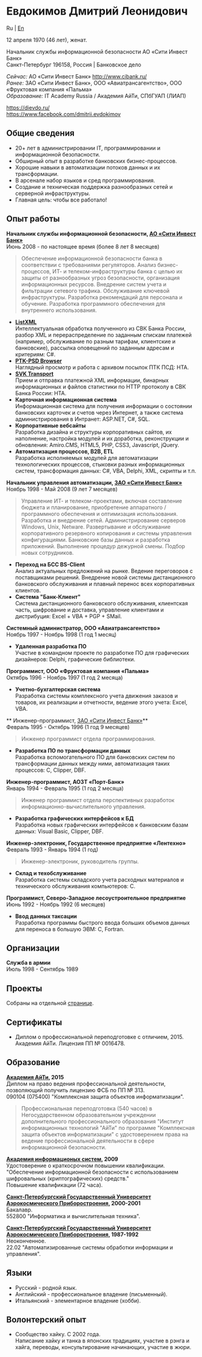 ﻿Евдокимов Дмитрий Леонидович
============================

Ru | [En](/en/resume "English language (по-английски)")

12 апреля 1970 (46 лет), женат.

Начальник службы информационной безопасности АО «Сити Инвест Банк»  
Санкт-Петербург 196158, Россия | Банковское дело

*Сейчас:* АО «Сити Инвест Банк» http://www.cibank.ru/  
*Ранее:* ЗАО «Сити Инвест Банк», ООО «Авиатрансагентство», 
ООО «Фруктовая компания «Пальма»  
*Образование:* IT Academy Russia / Академия АйТи, СПбГУАП (ЛИАП)

https://dievdo.ru/  
https://www.facebook.com/dmitrii.evdokimov

Общие сведения
--------------
* 20+ лет в администрировании IT, программировании и информационной 
безопасности.
* Обширный опыт в разработке банковских бизнес-процессов.
* Хорошие навыки в автоматизации потоков данных и их трансформации.
* В арсенале набор языков и сред программирования.
* Создание и техническая поддержка разнообразных сетей и серверной 
инфраструктуры.
* Главная цель: чтобы все работало!

Опыт работы
-----------

**Начальник службы информационной безопасности, 
[АО «Сити Инвест Банк»](http://www.cibank.ru/)**  
Июнь 2008 - по настоящее время (более 8 лет 8 месяцев)

> Обеспечение информационной безопасности банка в соответствии с требованиями 
регуляторов. Анализ бизнес-процессов, ИТ- и телеком-инфраструктуры банка с 
целью их защиты от разнообразных угроз безопасности, организация 
информационных ресурсов. Внедрение систем учета и фильтрации сетевого трафика. 
Обслуживание ключевой инфраструктуры. Разработка рекомендаций для персонала 
и обучение. Разработка программного обеспечения для внутреннего использования.

* **[ListXML](/ListXML)**  
Интеллектуальная обработка полученного из СВК Банка России, разбор XML и 
перераспределение по заданным спискам платежей (например, обслуживание по 
разным тарифам, клиентские и банковские), рассылка оповещений по заданным 
адресам и критериям: C#.
* **[PTK-PSD Browser](/PTK-PSD-Browser)**  
Наглядный просмотр и работа с архивом посылок ПТК ПСД: HTA.
* **[SVK Transport](/SVK-Transport)**  
Прием и отправка платежной XML информации, бинарных информационных и файлов 
статистики по HTTP протоколу в СВК Банка России: HTA.
* **Карточная информационная система**  
Информационная система для получения информации о состоянии банковских 
карточек и счетов через Интернет, а также система администрирования в 
Интранет: ASP.NET, C#, SQL.
* **Корпоративные вебсайты**  
Разработка дизайна и структуры корпоративных сайтов, их наполнение, 
настройка модулей и их доработка, реконструкции и обновления: 
Amiro.CMS, HTML5, PHP, CSS3, Javascript, jQuery.
* **Автоматизация процессов, B2B, ETL**  
Разработка исполняемых модулей для автоматизации технологических процессов, 
стыковки разных информационных систем, трансформация данных: 
C#, VBA, Delphi, XML, скрипты и т.п.

**Начальник управления автоматизации, 
[ЗАО «Сити Инвест Банк»](http://www.cibank.ru/)**  
Ноябрь 1998 - Май 2008 (9 лет 7 месяцев)

> Управление ИТ- и телеком-проектами, включая составление бюджета и 
планирование, приобретение аппаратного / программного обеспечения и 
оптимизация использования.
Разработка и внедрение сетей. Администрирование серверов Windows, Unix, 
Netware.
Развертывание и обслуживание корпоративного резервного копирования и
cистемы управления конфигурациями. Банковские базы данных и разработка 
приложений. Выполнение процедур дежурной смены. 
Подбор новых сотрудников.

* **Переход на БСС BS-Client**  
Анализ актуальных предложений на рынке. Ведение переговоров с поставщиками 
решений. Внедрение новой системы дистанционного банковского обслуживания и 
плавный перенос всех корпоративных клиентов.
* **Система "Банк-Клиент"**  
Система дистанционного банковского обслуживания, клиентская часть, шифрование 
и доставка, управление клиентами и дистрибуция: Excel + VBA + PGP + SMail.

**Системный администратор, ООО «Авиатрансагентство»**  
Ноябрь 1997 - Ноябрь 1998 (1 год 1 месяц)

* **Удаленная разработка ПО**  
Участие в командном проекте по разработке ПО для графических дизайнеров: 
Delphi, графические библиотеки.

**Программист, ООО «Фруктовая компания «Пальма»**  
Октябрь 1996 - Ноябрь 1997 (1 год 2 месяца)
 
* **Учетно-бухгалтерская система**  
Разработка системы комплексного учета движения заказов и товаров, их 
реализации и отчетности, ведение этого учета: Excel, VBA.
 
** Инженер-программист, [ЗАО «Сити Инвест Банк»](http://www.cibank.ru/)**  
Февраль 1995 - Октябрь 1996 (1 год 9 месяцев)

> Инженер программист отдела программирования.

* **Разработка ПО по трансформации данных**  
Разработка вспомогательного ПО для банковских систем по трансформации данных 
между ними, автоматизация таких процессов: C, Clipper, DBF.

**Инженер-программист, АОЗТ «Порт-Банк»**  
Январь 1994 - Февраль 1995 (1 год 2 месяца)

> Инженер программист отдела перспективных разработок 
информационно-вычислительного управления.

* **Разработка графических интерфейсов к БД**  
Разработка новых графических интерфейсов к банковским базам данных: 
Visual Basic, Clipper, DBF.

**Инженер-электроник, Государственное предприятие «Лентехно»**  
Февраль 1993 - Январь 1994 (1 год)

> Инженер-электроник, руководитель группы.

* **Склад и техобслуживание**  
Разработка системы складского учета расходных материалов и технического 
обслуживания компьютеров: С.

**Программист, Северо-Западное лесоустроительное предприятие**  
Июнь 1992 - Ноябрь 1992 (6 месяцев)

* **Ввод данных таксации**  
Разработка программы быстрого ввода больших объемов данных для переноса в 
большую ЭВМ: С, Fortran.

Организации
-----------

**Служба в армии**  
Июль 1998 - Сентябрь 1989

Проекты
-------

Собраны на отдельной [странице](projects.md).

Сертификаты
-----------

* Диплом о профессиональной переподготовке с отличием, 2015. Академия АйТи. 
Лицензия ПП № 0016478.

Образование
-----------

**[Академия АйТи](http://www.academy.it.ru/), 2015**  
Диплом на право ведения профессиональной деятельности, 
позволяющий получить лицензию ФСБ по ПП № 313.  
090104 (075400) "Комплексная защита объектов информатизации".

> Профессиональная переподготовка (540 часов) в Негосударственном 
образовательном учреждении дополнительного профессионального образования 
"Институт информационных технологий "АйТи" по программе "Комплексная защита 
объектов информатизации" с удостоверением права на ведение профессиональной 
деятельности в сфере информационной безопасности.

**[Академия информационых систем](http://infosystems.ru/), 2009**  
Удостоверение о краткосрочном повышении квалификации.  
"Обеспечение информационной безопасности с использованием шифровальных 
(криптографических) средств."  
Повышение квалификации (72 часа).

**[Санкт-Петербургский Государственный Университет Аэрокосмического 
Приборостроения](http://guap.ru/), 2000-2001**  
Бакалавр.  
552800 "Информатика и вычислительная техника".

**[Санкт-Петербургский Государственный Университет Аэрокосмического 
Приборостроения](http://guap.ru/), 1987-1992**  
Неоконченное.  
22.02 "Автоматизированные системы обработки информации и управления".

Языки
-----

* Русский - родной язык.
* Английский - профессиональное владение (письменный).
* Итальянский - элементарное владение (хобби).

Волонтерский опыт
-----------------

* Сообщество хайку. С 2002 года.  
Написание хайку и танка в японских традициях, участие в рэнга и хайга, 
переводы, консультирование начинающих, участие в жюри.
